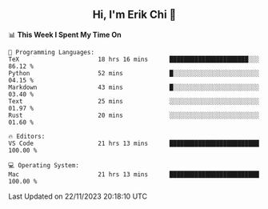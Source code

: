<h2 align="center"> Hi, I'm Erik Chi 👋 </h2>

<table>
    
<!--START_SECTION:waka-->
📊 **This Week I Spent My Time On** 

```text
💬 Programming Languages: 
TeX                      18 hrs 16 mins      ██████████████████████░░░   86.12 % 
Python                   52 mins             █░░░░░░░░░░░░░░░░░░░░░░░░   04.15 % 
Markdown                 43 mins             █░░░░░░░░░░░░░░░░░░░░░░░░   03.40 % 
Text                     25 mins             ░░░░░░░░░░░░░░░░░░░░░░░░░   01.97 % 
Rust                     20 mins             ░░░░░░░░░░░░░░░░░░░░░░░░░   01.60 % 

🔥 Editors: 
VS Code                  21 hrs 13 mins      █████████████████████████   100.00 % 

💻 Operating System: 
Mac                      21 hrs 13 mins      █████████████████████████   100.00 % 
```


 Last Updated on 22/11/2023 20:18:10 UTC
<!--END_SECTION:waka-->
</td></tr>
</table>